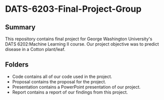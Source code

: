 # DATS-6203-Final-Project-Group

## Summary
This repository contains final project for George Washington University's DATS 6202:Machine Learning II course.
Our project objective was to predict disease in a Cotton plant/leaf.

## Folders
* Code contains all of our code used in the project.
* Proposal contains the proposal for the project.
* Presentation contains a PowerPoint presentation of our project.
* Report contains a report of our findings from this project.
